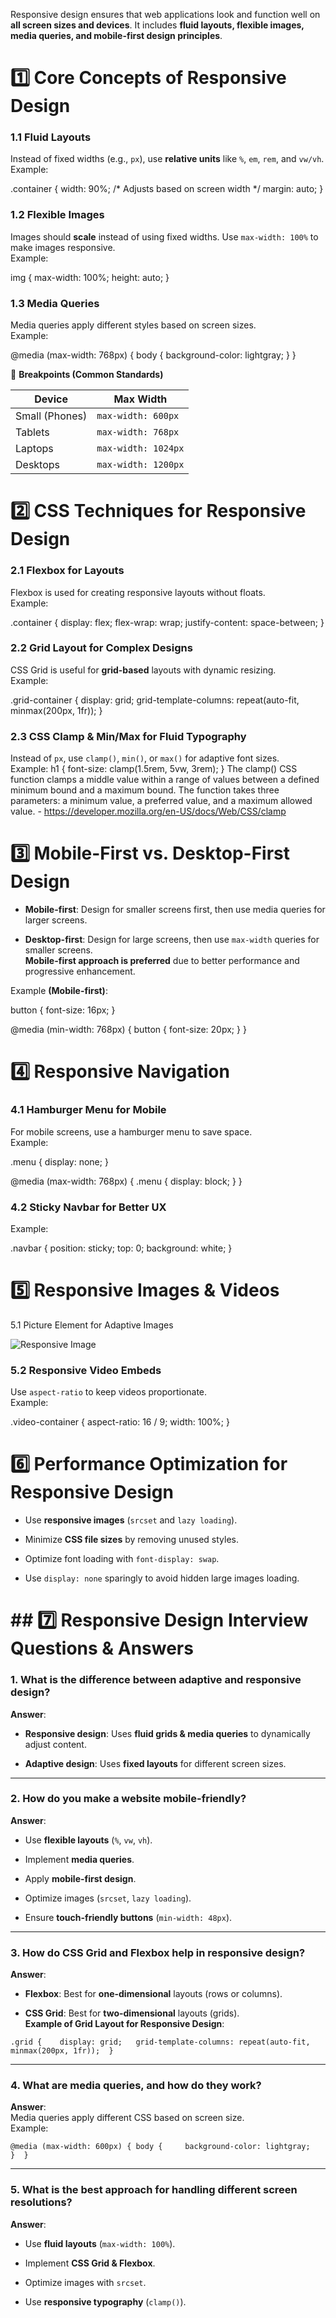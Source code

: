 Responsive design ensures that web applications look and function well on **all screen sizes and devices**. It includes **fluid layouts, flexible images, media queries, and mobile-first design principles**.

# 1️⃣ Core Concepts of Responsive Design
### **1.1 Fluid Layouts**

Instead of fixed widths (e.g., `px`), use **relative units** like `%`, `em`, `rem`, and `vw/vh`.  
Example:

.container {
  width: 90%;  /* Adjusts based on screen width */
  margin: auto;
}

### **1.2 Flexible Images**

Images should **scale** instead of using fixed widths. Use `max-width: 100%` to make images responsive.  
Example:

img {
  max-width: 100%;
  height: auto;
}

### **1.3 Media Queries**

Media queries apply different styles based on screen sizes.  
Example:

@media (max-width: 768px) {
  body {
    background-color: lightgray;
  }
}

📌 **Breakpoints (Common Standards)**

| Device         | Max Width           |
| -------------- | ------------------- |
| Small (Phones) | `max-width: 600px`  |
| Tablets        | `max-width: 768px`  |
| Laptops        | `max-width: 1024px` |
| Desktops       | `max-width: 1200px` |

# 2️⃣ CSS Techniques for Responsive Design
### **2.1 Flexbox for Layouts**

Flexbox is used for creating responsive layouts without floats.  
Example:

.container {
  display: flex;
  flex-wrap: wrap;
  justify-content: space-between;
}

### **2.2 Grid Layout for Complex Designs**

CSS Grid is useful for **grid-based** layouts with dynamic resizing.  
Example:

.grid-container {
  display: grid;
  grid-template-columns: repeat(auto-fit, minmax(200px, 1fr));
}

### **2.3 CSS Clamp & Min/Max for Fluid Typography**

Instead of `px`, use `clamp()`, `min()`, or `max()` for adaptive font sizes.  
Example:
h1 {
  font-size: clamp(1.5rem, 5vw, 3rem);
}
The clamp() CSS function clamps a middle value within a range of values between a defined minimum bound and a maximum bound. The function takes three parameters: a minimum value, a preferred value, and a maximum allowed value. - https://developer.mozilla.org/en-US/docs/Web/CSS/clamp

# 3️⃣ Mobile-First vs. Desktop-First Design

- **Mobile-first**: Design for smaller screens first, then use media queries for larger screens.
    
- **Desktop-first**: Design for large screens, then use `max-width` queries for smaller screens.  
    **Mobile-first approach is preferred** due to better performance and progressive enhancement.
    
Example **(Mobile-first)**:

button {
  font-size: 16px;
}

@media (min-width: 768px) {
  button {
    font-size: 20px;
  }
}

# 4️⃣ Responsive Navigation

### **4.1 Hamburger Menu for Mobile**

For mobile screens, use a hamburger menu to save space.  
Example:

.menu {
  display: none;
}

@media (max-width: 768px) {
  .menu {
    display: block;
  }
}

### **4.2 Sticky Navbar for Better UX**

Example:

.navbar {
  position: sticky;
  top: 0;
  background: white;
}

# 5️⃣ Responsive Images & Videos

5.1 Picture Element for Adaptive Images

<picture>
  <source srcset="image-large.jpg" media="(min-width: 1024px)">
  <source srcset="image-medium.jpg" media="(min-width: 768px)">
  <img src="image-small.jpg" alt="Responsive Image">
</picture>


### **5.2 Responsive Video Embeds**

Use `aspect-ratio` to keep videos proportionate.  
Example:

.video-container {
  aspect-ratio: 16 / 9;
  width: 100%;
}

# 6️⃣ Performance Optimization for Responsive Design

- Use **responsive images** (`srcset` and `lazy loading`).
    
- Minimize **CSS file sizes** by removing unused styles.
    
- Optimize font loading with `font-display: swap`.
    
- Use `display: none` sparingly to avoid hidden large images loading.

# ## **7️⃣ Responsive Design Interview Questions & Answers**

### **1. What is the difference between adaptive and responsive design?**

**Answer**:

- **Responsive design**: Uses **fluid grids & media queries** to dynamically adjust content.
    
- **Adaptive design**: Uses **fixed layouts** for different screen sizes.
    

---

### **2. How do you make a website mobile-friendly?**

**Answer**:

- Use **flexible layouts** (`%`, `vw`, `vh`).
    
- Implement **media queries**.
    
- Apply **mobile-first design**.
    
- Optimize images (`srcset`, `lazy loading`).
    
- Ensure **touch-friendly buttons** (`min-width: 48px`).
    

---

### **3. How do CSS Grid and Flexbox help in responsive design?**

**Answer**:

- **Flexbox**: Best for **one-dimensional** layouts (rows or columns).
    
- **CSS Grid**: Best for **two-dimensional** layouts (grids).  
    **Example of Grid Layout for Responsive Design**:
    

`.grid {   
	display: grid;   grid-template-columns: repeat(auto-fit, minmax(200px, 1fr)); 
	}`

---

### **4. What are media queries, and how do they work?**

**Answer**:  
Media queries apply different CSS based on screen size.  
Example:

`@media (max-width: 600px) {
body {     background-color: lightgray;   } 
}`

---

### **5. What is the best approach for handling different screen resolutions?**

**Answer**:

- Use **fluid layouts** (`max-width: 100%`).
    
- Implement **CSS Grid & Flexbox**.
    
- Optimize images with `srcset`.
    
- Use **responsive typography** (`clamp()`).